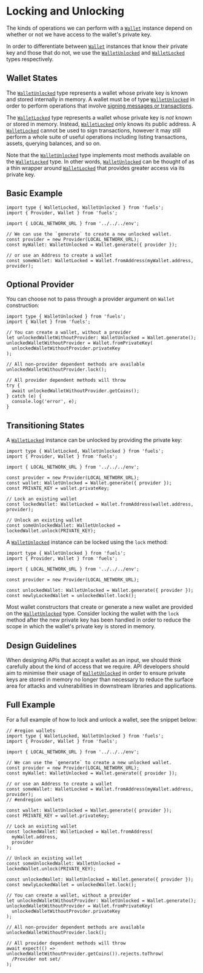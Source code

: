 # Locking and Unlocking

The kinds of operations we can perform with a [`Wallet`](DOCS_API_URL/classes/_fuel_ts_account.Wallet.html) instance depend on
whether or not we have access to the wallet's private key.

In order to differentiate between [`Wallet`](DOCS_API_URL/classes/_fuel_ts_account.Wallet.html) instances that know their private key
and those that do not, we use the [`WalletUnlocked`](DOCS_API_URL/classes/_fuel_ts_account.WalletUnlocked.html) and [`WalletLocked`](DOCS_API_URL/classes/_fuel_ts_account.WalletLocked.html) types
respectively.

## Wallet States

The [`WalletUnlocked`](DOCS_API_URL/classes/_fuel_ts_account.WalletUnlocked.html) type represents a wallet whose private key is known and
stored internally in memory. A wallet must be of type [`WalletUnlocked`](DOCS_API_URL/classes/_fuel_ts_account.WalletUnlocked.html) in order
to perform operations that involve [signing messages or transactions](./signing.md).

The [`WalletLocked`](DOCS_API_URL/classes/_fuel_ts_account.WalletLocked.html) type represents a wallet whose private key is _not_ known or stored
in memory. Instead, [`WalletLocked`](DOCS_API_URL/classes/_fuel_ts_account.WalletLocked.html) only knows its public address. A [`WalletLocked`](DOCS_API_URL/classes/_fuel_ts_account.WalletLocked.html) cannot be
used to sign transactions, however it may still perform a whole suite of useful
operations including listing transactions, assets, querying balances, and so on.

Note that the [`WalletUnlocked`](DOCS_API_URL/classes/_fuel_ts_account.WalletUnlocked.html) type implements most methods available on the [`WalletLocked`](DOCS_API_URL/classes/_fuel_ts_account.WalletLocked.html)
type. In other words, [`WalletUnlocked`](DOCS_API_URL/classes/_fuel_ts_account.WalletUnlocked.html) can be thought of as a thin wrapper around [`WalletLocked`](DOCS_API_URL/classes/_fuel_ts_account.WalletLocked.html) that
provides greater access via its private key.

## Basic Example

```
import type { WalletLocked, WalletUnlocked } from 'fuels';
import { Provider, Wallet } from 'fuels';

import { LOCAL_NETWORK_URL } from '../../../env';

// We can use the `generate` to create a new unlocked wallet.
const provider = new Provider(LOCAL_NETWORK_URL);
const myWallet: WalletUnlocked = Wallet.generate({ provider });

// or use an Address to create a wallet
const someWallet: WalletLocked = Wallet.fromAddress(myWallet.address, provider);
```

## Optional Provider

You can choose not to pass through a provider argument on `Wallet` construction:

```
import type { WalletUnlocked } from 'fuels';
import { Wallet } from 'fuels';

// You can create a wallet, without a provider
let unlockedWalletWithoutProvider: WalletUnlocked = Wallet.generate();
unlockedWalletWithoutProvider = Wallet.fromPrivateKey(
  unlockedWalletWithoutProvider.privateKey
);

// All non-provider dependent methods are available
unlockedWalletWithoutProvider.lock();

// All provider dependent methods will throw
try {
  await unlockedWalletWithoutProvider.getCoins();
} catch (e) {
  console.log('error', e);
}
```

## Transitioning States

A [`WalletLocked`](DOCS_API_URL/classes/_fuel_ts_account.WalletLocked.html) instance can be unlocked by providing the private key:

```
import type { WalletLocked, WalletUnlocked } from 'fuels';
import { Provider, Wallet } from 'fuels';

import { LOCAL_NETWORK_URL } from '../../../env';

const provider = new Provider(LOCAL_NETWORK_URL);
const wallet: WalletUnlocked = Wallet.generate({ provider });
const PRIVATE_KEY = wallet.privateKey;

// Lock an existing wallet
const lockedWallet: WalletLocked = Wallet.fromAddress(wallet.address, provider);

// Unlock an existing wallet
const someUnlockedWallet: WalletUnlocked = lockedWallet.unlock(PRIVATE_KEY);
```

A [`WalletUnlocked`](DOCS_API_URL/classes/_fuel_ts_account.WalletUnlocked.html) instance can be locked using the `lock` method:

```
import type { WalletUnlocked } from 'fuels';
import { Provider, Wallet } from 'fuels';

import { LOCAL_NETWORK_URL } from '../../../env';

const provider = new Provider(LOCAL_NETWORK_URL);

const unlockedWallet: WalletUnlocked = Wallet.generate({ provider });
const newlyLockedWallet = unlockedWallet.lock();
```

Most wallet constructors that create or generate a new wallet are provided on
the [`WalletUnlocked`](DOCS_API_URL/classes/_fuel_ts_account.WalletUnlocked.html) type. Consider locking the wallet with the `lock` method after the new private
key has been handled in order to reduce the scope in which the wallet's private
key is stored in memory.

## Design Guidelines

When designing APIs that accept a wallet as an input, we should think carefully
about the kind of access that we require. API developers should aim to minimise
their usage of [`WalletUnlocked`](DOCS_API_URL/classes/_fuel_ts_account.WalletUnlocked.html) in order to ensure private keys are stored in
memory no longer than necessary to reduce the surface area for attacks and
vulnerabilities in downstream libraries and applications.

## Full Example

For a full example of how to lock and unlock a wallet, see the snippet below:

```
// #region wallets
import type { WalletLocked, WalletUnlocked } from 'fuels';
import { Provider, Wallet } from 'fuels';

import { LOCAL_NETWORK_URL } from '../../../env';

// We can use the `generate` to create a new unlocked wallet.
const provider = new Provider(LOCAL_NETWORK_URL);
const myWallet: WalletUnlocked = Wallet.generate({ provider });

// or use an Address to create a wallet
const someWallet: WalletLocked = Wallet.fromAddress(myWallet.address, provider);
// #endregion wallets

const wallet: WalletUnlocked = Wallet.generate({ provider });
const PRIVATE_KEY = wallet.privateKey;

// Lock an existing wallet
const lockedWallet: WalletLocked = Wallet.fromAddress(
  myWallet.address,
  provider
);

// Unlock an existing wallet
const someUnlockedWallet: WalletUnlocked = lockedWallet.unlock(PRIVATE_KEY);

const unlockedWallet: WalletUnlocked = Wallet.generate({ provider });
const newlyLockedWallet = unlockedWallet.lock();

// You can create a wallet, without a provider
let unlockedWalletWithoutProvider: WalletUnlocked = Wallet.generate();
unlockedWalletWithoutProvider = Wallet.fromPrivateKey(
  unlockedWalletWithoutProvider.privateKey
);

// All non-provider dependent methods are available
unlockedWalletWithoutProvider.lock();

// All provider dependent methods will throw
await expect(() => unlockedWalletWithoutProvider.getCoins()).rejects.toThrow(
  /Provider not set/
);
```
